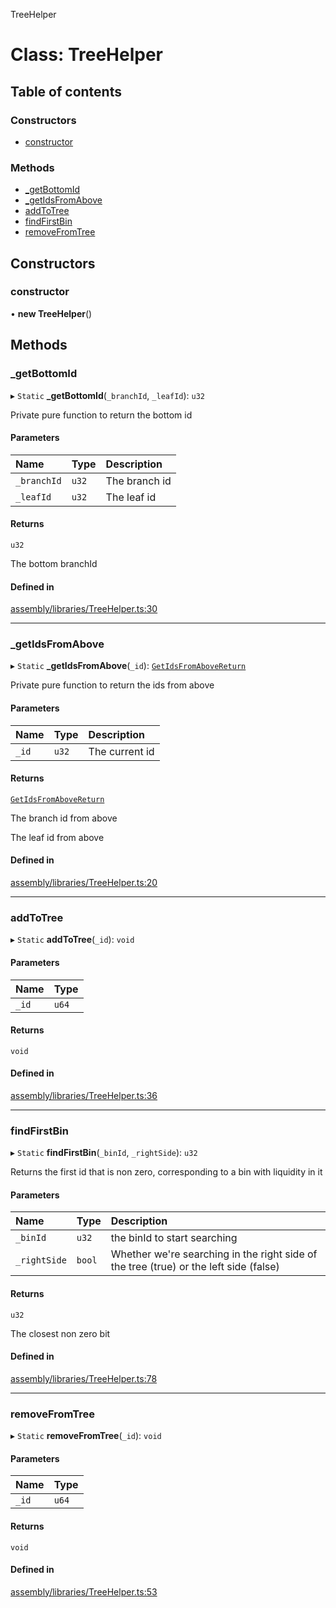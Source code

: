 TreeHelper

# Class: TreeHelper

## Table of contents

### Constructors

-   [constructor](TreeHelper.md#constructor)

### Methods

-   [\_getBottomId](TreeHelper.md#_getbottomid)
-   [\_getIdsFromAbove](TreeHelper.md#_getidsfromabove)
-   [addToTree](TreeHelper.md#addtotree)
-   [findFirstBin](TreeHelper.md#findfirstbin)
-   [removeFromTree](TreeHelper.md#removefromtree)

## Constructors

### constructor

• **new TreeHelper**()

## Methods

### \_getBottomId

▸ `Static` **\_getBottomId**(`_branchId`, `_leafId`): `u32`

Private pure function to return the bottom id

#### Parameters

| Name        | Type  | Description   |
| :---------- | :---- | :------------ |
| `_branchId` | `u32` | The branch id |
| `_leafId`   | `u32` | The leaf id   |

#### Returns

`u32`

The bottom branchId

#### Defined in

[assembly/libraries/TreeHelper.ts:30](https://github.com/dusaprotocol/v2.1/blob/b07cbb8/assembly/libraries/TreeHelper.ts#L30)

---

### \_getIdsFromAbove

▸ `Static` **\_getIdsFromAbove**(`_id`): [`GetIdsFromAboveReturn`](GetIdsFromAboveReturn.md)

Private pure function to return the ids from above

#### Parameters

| Name  | Type  | Description    |
| :---- | :---- | :------------- |
| `_id` | `u32` | The current id |

#### Returns

[`GetIdsFromAboveReturn`](GetIdsFromAboveReturn.md)

The branch id from above

The leaf id from above

#### Defined in

[assembly/libraries/TreeHelper.ts:20](https://github.com/dusaprotocol/v2.1/blob/b07cbb8/assembly/libraries/TreeHelper.ts#L20)

---

### addToTree

▸ `Static` **addToTree**(`_id`): `void`

#### Parameters

| Name  | Type  |
| :---- | :---- |
| `_id` | `u64` |

#### Returns

`void`

#### Defined in

[assembly/libraries/TreeHelper.ts:36](https://github.com/dusaprotocol/v2.1/blob/b07cbb8/assembly/libraries/TreeHelper.ts#L36)

---

### findFirstBin

▸ `Static` **findFirstBin**(`_binId`, `_rightSide`): `u32`

Returns the first id that is non zero, corresponding to a bin with liquidity in it

#### Parameters

| Name         | Type   | Description                                                                           |
| :----------- | :----- | :------------------------------------------------------------------------------------ |
| `_binId`     | `u32`  | the binId to start searching                                                          |
| `_rightSide` | `bool` | Whether we're searching in the right side of the tree (true) or the left side (false) |

#### Returns

`u32`

The closest non zero bit

#### Defined in

[assembly/libraries/TreeHelper.ts:78](https://github.com/dusaprotocol/v2.1/blob/b07cbb8/assembly/libraries/TreeHelper.ts#L78)

---

### removeFromTree

▸ `Static` **removeFromTree**(`_id`): `void`

#### Parameters

| Name  | Type  |
| :---- | :---- |
| `_id` | `u64` |

#### Returns

`void`

#### Defined in

[assembly/libraries/TreeHelper.ts:53](https://github.com/dusaprotocol/v2.1/blob/b07cbb8/assembly/libraries/TreeHelper.ts#L53)
